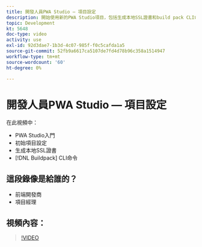 ```yaml
---
title: 開發人員PWA Studio — 項目設定
description: 開始使用新的PWA Studio項目，包括生成本地SSL證書和build pack CLI命令。
topic: Development
kt: 5648
doc-type: video
activity: use
exl-id: 92d3dae7-1b3d-4c07-985f-f0c5cafda1a5
source-git-commit: 52fb9a6617ca5107de7fd4d78b96c358a1514947
workflow-type: tm+mt
source-wordcount: '60'
ht-degree: 0%

---
```


# 開發人員PWA Studio — 項目設定

在此視頻中：

- PWA Studio入門
- 初始項目設定
- 生成本地SSL證書
- [!DNL Buildpack] CLI命令

## 這段錄像是給誰的？

- 前端開發商
- 項目經理

## 視頻內容：

>[!VIDEO](https://video.tv.adobe.com/v/35719?quality=12&learn=on)
